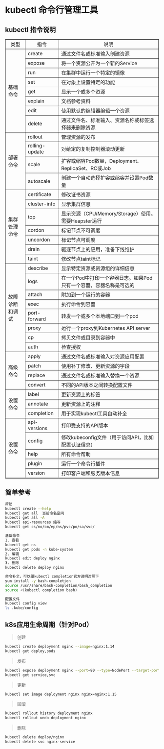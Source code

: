 

# kubectl 命令行管理工具

## kubectl 指令说明

<table border="" cellpadding="" cellspacing="">
        <tr>
            <td align="center">类型</td>
            <td align="center">指令</td>
            <td align="center">说明</td>
        </tr>
        <tr>
            <td rowspan="8">基础命令</td>
            <td>create</td>
            <td>通过文件名或标准输入创建资源</td>
        </tr>
            <td>expose</td>
            <td>将一个资源公开为一个新的Service</td>
        </tr>
        <tr>
            <td>run</td>
            <td>在集群中运行一个特定的镜像</td>
        </tr>
        <tr>
            <td>set</td>
            <td>在对象上设置特定的功能</td>
        </tr>
        <tr>
            <td>get</td>
            <td>显示一个或多个资源</td>
        </tr>
        <tr>
            <td>explain</td>
            <td>文档参考资料</td>
        </tr>
        <tr>
            <td>edit</td>
            <td>使用默认的编辑器编辑一个资源</td>
        </tr>
        <tr>
            <td>delete</td>
            <td>通过文件名、标准输入、资源名称或标签选择器来删除资源</td>
        </tr>
        <tr>
            <td rowspan="4">部署命令</td>
            <td>rollout</td>
            <td>管理资源的发布</td>
        </tr>
         <tr>
            <td>rolling-update</td>
            <td>对给定的复制控制器滚动更新</td>
        </tr>
         <tr>
            <td>scale</td>
            <td>扩容或缩容Pod数量，Deployment、ReplicaSet、RC或Job</td>
        </tr>
        <tr>
            <td>autoscale</td>
            <td>创建一个自动选择扩容或缩容并设置Pod数量</td>
        </tr>
        <tr>
            <td rowspan="7">集群管理命令</td>
            <td>certificate</td>
            <td>修改证书资源</td>
        </tr>
        <tr>
            <td>cluster-info</td>
            <td>显示集群信息</td>
        </tr>
        <tr>
            <td>top</td>
            <td>显示资源（CPU/Memory/Storage）使用。需要Heapster运行</td>
        </tr>
        <tr>
            <td>cordon</td>
            <td>标记节点不可调度</td>
        </tr>
        <tr>
            <td>uncordon</td>
            <td>标记节点可调度</td>
        </tr>
        <tr>
            <td>drain</td>
            <td>驱逐节点上的应用，准备下线维护</td>
        </tr>
        <tr>
            <td>taint</td>
            <td>修改节点taint标记</td>
        </tr>
        <tr>
            <td rowspan="8">故障诊断和调试</td>
            <td>describe</td>
            <td>显示特定资源或资源组的详细信息</td>
        </tr>
        <tr>
            <td>logs</td>
            <td>在一个Pod中打印一个容器日志。如果Pod只有一个容器，容器名称是可选的</td>
        </tr>
        <tr>
            <td>attach</td>
            <td>附加到一个运行的容器</td>
        </tr>
        <tr>
            <td>exec</td>
            <td>执行命令到容器</td>
        </tr>
        <tr>
            <td>port-forward</td>
            <td>转发一个或多个本地端口到一个pod</td>
        </tr>
        <tr>
            <td>proxy</td>
            <td>运行一个proxy到Kubernetes API server</td>
        </tr>
        <tr>
            <td>cp</td>
            <td>拷贝文件或目录到容器中</td>
        </tr>
        <tr>
            <td>auth</td>
            <td>检查授权</td>
        </tr>
        <tr>
            <td rowspan="4">高级命令</td>
            <td>apply</td>
            <td>通过文件名或标准输入对资源应用配置</td>
        </tr>
        <tr>
            <td>patch</td>
            <td>使用补丁修改、更新资源的字段</td>
        </tr>
        <tr>
            <td>replace</td>
            <td>通过文件名或标准输入替换一个资源</td>
        </tr>
        <tr>
            <td>convert</td>
            <td>不同的API版本之间转换配置文件</td>
        </tr>
        <tr>
            <td rowspan="3">设置命令</td>
            <td>label</td>
            <td>更新资源上的标签</td>
        </tr>
        <tr>
            <td>annotate</td>
            <td>更新资源上的注释</td>
        </tr>
        <tr>
            <td>completion</td>
            <td>用于实现kubectl工具自动补全</td>
        </tr>
         <tr>
            <td rowspan="5">设置命令</td>
            <td>api-versions</td>
            <td>打印受支持的API版本</td>
        </tr>
        <tr>
            <td>config</td>
            <td>修改kubeconfig文件（用于访问API，比如配置认证信息）</td>
        </tr>
        <tr>
        <td>help</td>
            <td>所有命令帮助</td>
        </tr>
          <tr>
            <td>plugin</td>
            <td>运行一个命令行插件</td>
        </tr>
        <tr>
            <td>version</td>
            <td>打印客户端和服务版本信息</td>
        </tr>
</table>


## 简单参考
```bash
帮助
kubectl create --help
kubectl get all  当前命名空间
kubectl get all -A
kubectl api-resources 缩写
kubectl get cs/no/cm/ep/ns/pvc/po/sa/svc/

基础命令
1. 查看
kubectl get ns
kubectl get pods -n kube-system
2. 编辑
kubectl edit deploy nginx
3. 删除
kubectl delete deploy nginx

命令补全，可以跟kubectl completion官方说明对照下
yum install -y bash-completion
source /usr/share/bash-completion/bash_completion
source <(kubectl completion bash)

配置文件
kubectl config view
ls .kube/config
```

## k8s应用生命周期（针对Pod）

> 创建

```bash
kubectl create deployment nginx --image=nginx:1.14
kubectl get deploy,pods
```

> 发布

```bash
kubectl expose deployment nginx --port=80 --type=NodePort --target-port=80 --name=nginx-service
kubectl get service,svc
```

> 更新

```bash
kubectl set image deployment nginx nginx=nginx:1.15
```

> 回滚

```bash
kubectl rollout history deployment nginx
kubectl rollout undo deployment nginx
```

> 删除

```bash
kubectl delete deploy/nginx
kubectl delete svc nginx-service
```